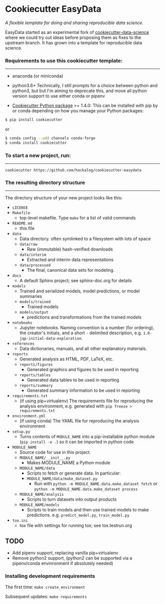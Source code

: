 # Cookiecutter EasyData

_A flexible template for doing and sharing reproducible data science._

EasyData started as an experimental fork of
[cookiecutter-data-science](http://drivendata.github.io/cookiecutter-data-science/)
where we could try out ideas before proposing them as fixes to the upstream branch. It has grown into a template for reproducible data science.


### Requirements to use this cookiecutter template:
-----------
 - anaconda (or miniconda)

 - python3.6+ Technically, I still prompts for a choice between python and python3,
   but but I'm aiming to deprecate this, and move all python version support
   to use either conda or pipenv

 - [Cookiecutter Python package](http://cookiecutter.readthedocs.org/en/latest/installation.html) >= 1.4.0: This can be installed with pip by or conda depending on how you manage your Python packages:

``` bash
$ pip install cookiecutter
```

or

``` bash
$ conda config --add channels conda-forge
$ conda install cookiecutter
```


### To start a new project, run:
------------

    cookiecutter https://github.com/hackalog/cookiecutter-easydata


### The resulting directory structure
------------

The directory structure of your new project looks like this:


* `LICENSE`
* `Makefile`
    * top-level makefile. Type `make` for a list of valid commands
* `README.md`
    * this file
* `data`
    * Data directory. often symlinked to a filesystem with lots of space
    * `data/raw`
        * Raw (immutable) hash-verified downloads
    * `data/interim`
        * Extracted and interim data representations
    * `data/processed`
        * The final, canonical data sets for modeling.
* `docs`
    * A default Sphinx project; see sphinx-doc.org for details
* `models`
    * Trained and serialized models, model predictions, or model summaries
    * `models/trained`
        * Trained models
    * `models/output`
        * predictions and transformations from the trained models
* `notebooks`
    *  Jupyter notebooks. Naming convention is a number (for ordering),
    the creator's initials, and a short `-` delimited description,
    e.g. `1.0-jqp-initial-data-exploration`.
* `references`
    * Data dictionaries, manuals, and all other explanatory materials.
* `reports`
    * Generated analysis as HTML, PDF, LaTeX, etc.
    * `reports/figures`
        * Generated graphics and figures to be used in reporting
    * `reports/tables`
        * Generated data tables to be used in reporting
    * `reports/summary`
        * Generated summary information to be used in reporting
* `requirements.txt`
    * (if using pip+virtualenv) The requirements file for reproducing the
    analysis environment, e.g. generated with `pip freeze > requirements.txt`
* `environment.yml`
    * (if using conda) The YAML file for reproducing the analysis environment
* `setup.py`
    * Turns contents of `MODULE_NAME` into a
    pip-installable python module  (`pip install -e .`) so it can be
    imported in python code
* `MODULE_NAME`
    * Source code for use in this project.
    * `MODULE_NAME/__init__.py`
        * Makes MODULE_NAME a Python module
    * `MODULE_NAME/data`
        * Scripts to fetch or generate data. In particular:
        * `MODULE_NAME/data/make_dataset.py`
            * Run with `python -m MODULE_NAME.data.make_dataset fetch`
            or  `python -m MODULE_NAME.data.make_dataset process`
    * `MODULE_NAME/analysis`
        * Scripts to turn datasets into output products
    * `MODULE_NAME/models`
        * Scripts to train models and then use trained models to make predictions.
        e.g. `predict_model.py`, `train_model.py`
* `tox.ini`
    * tox file with settings for running tox; see tox.testrun.org

## TODO

* Add pipenv support, replacing vanilla pip+virtualenv
* Remove python2 support, (python2 can be supported via a pipenv/conda envinronment
  if absolutely needed)


### Installing development requirements
The first time:
```make create_environment```

Subsequent updates:
```make requirements```
